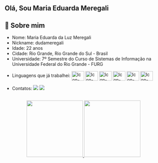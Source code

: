 ## Olá, Sou Maria Eduarda Meregali

💬 Sobre mim
--

* Nome: Maria Eduarda da Luz Meregali
* Nickname: dudameregali
* Idade: 22 anos
* Cidade: Rio Grande, Rio Grande do Sul - Brasil
* Universidade: 7º Semestre do Curso de Sistemas de Informação na Universidade Federal do Rio Grande - FURG
<div style="display: inline_block">
  <ul> 
    <li>
      Linguagens que já trabalhei: 
      <img align="center" alt="Icon-Python" height="30" width="40" src="https://cdn.jsdelivr.net/gh/devicons/devicon/icons/python/python-original.svg" />
      <img align="center" alt="Icon-Python" height="30" width="40" src="https://cdn.jsdelivr.net/gh/devicons/devicon/icons/django/django-plain.svg" />
      <img align="center" alt="Icon-Python" height="30" width="40" src="https://cdn.jsdelivr.net/gh/devicons/devicon/icons/flask/flask-original.svg" />
      <img align="center" alt="Icon-Python" height="30" width="40" src="https://cdn.jsdelivr.net/gh/devicons/devicon/icons/mysql/mysql-original.svg" /> 
      <img align="center" alt="Icon-Python" height="30" width="40" src="https://cdn.jsdelivr.net/gh/devicons/devicon/icons/html5/html5-original.svg" />
      <img align="center" alt="Icon-Python" height="30" width="40" src="https://cdn.jsdelivr.net/gh/devicons/devicon/icons/css3/css3-original.svg" />
      </li>
  </ul>
</div>

<div> 
  <ul> 
    <li>
      Contatos: 
      <a href = "mailto:melmeregali@gmail.com"><img src="https://img.shields.io/badge/-Gmail-%23333?style=for-the-badge&logo=gmail&logoColor=white" target="_blank"></a>
      <a href="https://www.linkedin.com/in/dudameregali" target="_blank"><img src="https://img.shields.io/badge/-LinkedIn-%230077B5?style=for-the-badge&logo=linkedin&logoColor=white" target="_blank"></a> 
      </li>
  </ul>
</div>

##

<div align="center">
  <a href="https://github.com/dudameregali">
  <img height="180em" src="https://github-readme-stats.vercel.app/api?username=dudameregali&show_icons=true&theme=dracula&include_all_commits=true&count_private=true"/>
  <img height="180em" src="https://github-readme-stats.vercel.app/api/top-langs/?username=dudameregali&layout=compact&langs_count=7&theme=dracula"/>
</div>

##
  



